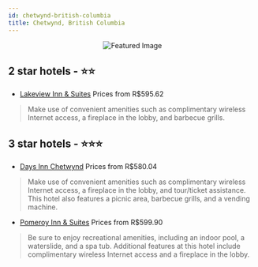```yaml
---
id: chetwynd-british-columbia
title: Chetwynd, British Columbia
---
```


<center><img src="https://i.travelapi.com/hotels/5000000/4820000/4816200/4816136/5076a130_z.jpg" alt="Featured Image" /></center>


##  2 star hotels - ⭐️⭐️

-    [Lakeview Inn & Suites](https://us.hurb.com/hotels/chetwynd/lakeview-inn-suites-JNP-JP299612?cmp=18055) Prices from R$595.62
   > Make use of convenient amenities such as complimentary wireless Internet access, a fireplace in the lobby, and barbecue grills.

##  3 star hotels - ⭐️⭐️⭐️

-    [Days Inn Chetwynd](https://us.hurb.com/hotels/chetwynd/days-inn-chetwynd-JNP-JP628878?cmp=18055) Prices from R$580.04
   > Make use of convenient amenities such as complimentary wireless Internet access, a fireplace in the lobby, and tour/ticket assistance. This hotel also features a picnic area, barbecue grills, and a vending machine.
-    [Pomeroy Inn & Suites](https://us.hurb.com/hotels/chetwynd/pomeroy-inn-suites-JNP-JP265144?cmp=18055) Prices from R$599.90
   > Be sure to enjoy recreational amenities, including an indoor pool, a waterslide, and a spa tub. Additional features at this hotel include complimentary wireless Internet access and a fireplace in the lobby.
